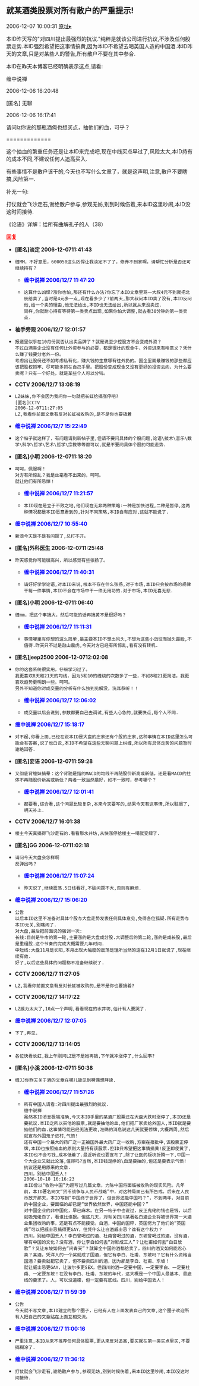 ## 就某酒类股票对所有散户的严重提示!
2006-12-07 10:00:31
[原址▸](http://www.fxgan.com/chan_time/2006_07_12/416.htm)



 本ID昨天写的"对四川提出最强烈的抗议."纯粹是就该公司进行抗议,不涉及任何股票走势.本ID强烈希望把这事情搞黄,因为本ID不希望去喝英国人造的中国酒.本ID昨天的文章,只是对某些人的警告,所有散户不要在其中参合.


 


 本ID在昨天本博客已经明确表示这点,请看:


 


 缠中说禅


 
  2006-12-06 16:20:48
 
  [匿名] 无聊


 
  2006-12-06 16:17:41
 
  请问lz你说的那瓶酒俺也想买点，抽他们的血，可乎？


 =============


 这个抽血的繁重任务还是让本ID来完成吧,现在中线买点早过了,风险太大,本ID持有的成本不同,不建议任何人追高买入.
 
  
 
 有些事情不是散户该干的,今天也不写什么文章了，就是这声明,注意,散户不要瞎搞,风险第一. 

 


 补充一句:


 


 打仗就会飞沙走石,谢绝散户参与,参观无妨,别到时候伤着,来本ID这里吵闹,本ID没这时间接待.


 


 《论语》详解：给所有曲解孔子的人（38）





<font color='red'>**回复**</font>


- **[匿名]淡定 2006-12-0711:41:43**
- ```
  缠MM，不好意思，600050这么凶悍让我淡定不了了，修养不到家啊。请帮忙分析是否还可继续持有？
  ```
   - **<font color='blue'>缠中说禅 2006/12/7 11:47:20</font>**
   - ```
     这算什么凶悍?涨你也怕,那还有什么办法?你忘了本ID文章里骂一大叔4元不到就把北辰给卖了,当时是4元多一点,现在看多少了?前两天,那大叔问本ID卖了没有,本ID反问他,给一个卖的理由,他无法给出,本ID也无法给出,所以就从来没卖过.
     同样,你就耐心持有等待第一类卖点出现,如果你怕大调整,就去看30分钟的第一类卖点.
     ```
- **袖手旁观 2006/12/7 12:01:57**
- ```
  报道里似乎在10月份就否认出卖品牌了？就是说至少控股方不会变成外资？
  不过白酒类企业没有任何让外资参与的必要，都是很壮的现金牛，外资进来有啥意义？凭什么赚了钱要分老外一份。
  考虑出让股份还不如考虑私有化，赚大钱的生意哪有往外扔的。国企里面最赚钱的那些都应该把股权抓牢、尽可能多抓在自己手里。把股份变成现金又没有更好的投资去向，为什么要卖呢？只有一个好处，就是某些个人可以分钱。
  ```
- **CCTV 2006/12/7 13:08:19**
- ```
  LZ妹妹,你不会因为我问你一句就把长虹给搞涨停吧?
  [匿名]CCTV
  2006-12-0711:27:05
  LZ,我看你前面文章有反对长虹被收购的,是不是你也要搞着
  ```
- **<font color='blue'>缠中说禅 2006/12/7 15:22:49</font>**
- ```
  这个帖子就这样了，有问题请到新帖子里,但请不要问具体的个股问题,论语\技术\音乐\数学\科学\哲学\艺术\哲学\宗教等等都可以,就是不要问具体个股的可能走势.
  ```
- **[匿名]小明 2006-12-0711:18:20**
- ```
  呵呵，佩服啊！
  对方有所惊乱？我是丝毫看不出来的，呵呵。
  就让他们有所忌惮！
  ```
   - **<font color='blue'>缠中说禅 2006/12/7 11:21:57</font>**
   - ```
     本ID现在是立于不败之地,他们现在无非两种策略:一种是加快进程,二种是暂停,这两种情况都是本ID愿意看到的,针对不同策略,本ID自有应对,这就不能说了.
     ```
- **<font color='blue'>缠中说禅 2006/12/7 10:55:40</font>**
- ```
  新浪今天是不是有问题了,总打不开。
  ```
- **[匿名]外科医生 2006-12-0711:25:48**
- ```
  昨天感觉你可能很高兴，所以感觉有些张扬了。
  ```
   - **<font color='blue'>缠中说禅 2006/12/7 11:40:31</font>**
   - ```
     请好好学学论语,对本ID来说,根本不存在什么张扬,对于市场,本ID只会按市场的规律干每一件事情,本ID不会在市场中干一件无用功的.对于市场,本ID无喜无悲.
     ```
- **[匿名]小明 2006-12-0711:06:40**
- ```
  缠mm，把这个事搞大，然后可能的话再搞黄不是很好吗？
  ```
   - **<font color='blue'>缠中说禅 2006/12/7 11:11:31</font>**
   - ```
     事情哪里有你想的这么简单,最主要本ID不想出风头,不想为这些小战役而抛头露脸,不值得.昨天只不过是敲山震虎,今天对方已经有所惊乱,看有没有转机.
     ```
- **[匿名]jeep2500 2006-12-0712:02:08**
- ```
  你的这套系统很实用，仔细学习过了。
  我更喜欢8天和21天的均线，因为5和10的缠绕的次数多了一些，不如8和21更简洁。我更喜欢趋势更明朗一些。呵呵。
  另外不知道你对成交量的分析有什么独到见解没，洗耳恭听！！
  ```
   - **<font color='blue'>缠中说禅 2006/12/7 12:06:02</font>**
   - ```
     成交量以后会说到,参数都要自己去调试,有些人心急的,就要快点,每个人不同.
     ```
- **<font color='blue'>缠中说禅 2006/12/7 15:18:17</font>**
- ```
  对不起,你看上面,已经在说本ID是大盘的庄家还有个股的庄家,这种事情在本ID这里怎么可能会有答案,说了也白说,本ID不希望在这些无聊问题上纠缠,所以所有具体走势的问题暂时谢绝回答.
  ```
- **[匿名]妄语 2006-12-0711:59:28**
- ```
  又彻底背缠妹搞晕：这个背驰是指的MACD的均线不再随股价新高或新低，还是看MACD的拄体不再随股价新高或新低？两者一致当然最好，如不一致时，参考哪个？
  ```
   - **<font color='blue'>缠中说禅 2006/12/7 12:01:41</font>**
   - ```
     都要看,综合看,这个问题比较复杂,本来今天要写的,结果今天有这事情,所以耽搁了,明天补上.
     ```
- **CCTV 2006/12/7 16:01:38**
- ```
  楼主今天真搞得飞沙走石的.看看那水井坊,从快涨停给楼主一喝就变绿了.
  ```
- **[匿名]GG 2006-12-0711:02:18**
- ```
  请问今天大盘会怎样啊
  反弹出吗？
  ```
   - **<font color='blue'>缠中说禅 2006/12/7 11:07:24</font>**
   - ```
     昨天说了,继续震荡.5日线看好,不破问题不大,否则有麻烦.
     ```
- **<font color='blue'>缠中说禅 2006/12/7 15:06:20</font>**
- ```
  公告
  以后本ID这里不准备对具体个股与大盘走势发表任何具体意见,免得各位狐疑.所有走势与本ID无关,别瞎闹了.
  对大盘,最后把前面说的强调一次:
  长线:目前是牛市的第一轮,主要涨的是大盘成分股.大调整后的第二轮,涨的是成长股,最后是重组股.这个节奏的完成大概需要几年时间.
  中短线:大盘11月是长阳,本月出现大幅度的震荡是理所当然的这在12月1日就说了,现在继续有效.
  好了,以后这些具体的问题都不准备继续说了.
  ```
- **CCTV 2006/12/7 11:27:05**
- ```
  LZ,我看你前面文章有反对长虹被收购的,是不是你也要搞着?
  ```
- **CCTV 2006/12/7 14:17:22**
- ```
  LZ威力太大了,10点一个声明,看看现在的水井坊,估计有人要哭了.
  ```
- **<font color='blue'>缠中说禅 2006/12/7 12:07:05</font>**
- ```
  下了,再见.
  ```
- **CCTV 2006/12/7 13:14:05**
- ```
  各位快看长虹,我上午刚问LZ是不是她再搞,下午就冲涨停了,什么回事?
  ```
- **[匿名]小溪 2006-12-0711:50:38**
- ```
  缠JJ你昨天关于酒的文章在哪儿能见到啊偶想拜读.
  ```
   - **<font color='blue'>缠中说禅 2006/12/7 11:57:26</font>**
   - ```
     所有中国人请看:对四川提出最强烈的抗议.
     缠中说禅
     虽然本ID消息极端准确,今天本ID手里的某酒厂股票还在大盘大跌时涨停了,本ID还是要抗议.本ID之所以买他的股票,就是要抽他的血,他们把厂家卖给外国人,本ID就是要抽他们的血.这事情可能已经无法更改,准确的消息说这几天就要停牌,大概两周,然后就宣布外国鬼子进村,气愤!
     还有中国一个最大的药厂之一正被国外最大药厂之一收购,方案在报批中,该股票正停牌,本ID也按照抽血的原则大量持有该股票.但ID只希望把这事情搞黄!反正即使黄了,本ID也不会亏钱,成本低着了.最近听说也要宣布了,除了让医药板块折腾一下,中国一个大企业又就此沦落,值得吗?当然,本ID钱是挣的\血是要抽的,但还是要表示气愤!
     抗议还是用原来的文章.
     四川，别给中国丢人！
     2006-10-18 16:16:23
     本ID曾以“收购中国”为题写过几篇文章，力陈中国将面临被收购的现实风险。几年前，本ID著名网文“货币战争与人民币战略”中，对这种局面已有所告戒。后来在人民币放开那天，本ID写到“中国终于世界了，但世界还能中国吗？”，不到两年，对目前的中国企业，要面临的却已是“世界依然世界，中国还能中国？”
     对中国企业的非中国化，早已麻木。在另一帖子中也说过，反正鬼佬的钱也是钱，以后就吸鬼佬血了，看谁比谁狠。但这几天，对有关四川某著名白酒企业将被世界第一大酒业集团收购的事，还是有点不能接受。白酒，中国的国粹，英国佬为了他们的“英国病”可以把威士忌搞得更GAY，但凭什么让白酒威士忌？谁有这个权力？
     四川，别给中国丢人！李白曾喝过的酒、杜甫曾喝过的酒，东坡曾喝过的酒。没有酒，哪有中国的文化？没有酒，你让李白如何去“对影成三人”？让杜甫如何去“白日放歌”？又让东坡如何去“问青天”？就算全中国的酒都给卖了，四川的酒又如何能忍心卖？某酒，凭洋人的一个奖就成了国酒，但它有李白、杜甫、东坡吗？它有什么资格当国酒？要卖就把它卖了，但不要卖四川的酒，因为那是李白、杜甫、东坡！
     就让威士忌更GAY，让波尔多更SEX，但四川的酒一定要中国，一定要李白、一定要杜甫、一定要东坡！在没有李白、杜甫、东坡的年代，这大概是一个中国人最基本、最底线的要求了。人，可以没道德，但一定要有底线。四川，别给中国丢人！
     ```
- **<font color='blue'>缠中说禅 2006/12/7 11:59:39</font>**
- ```
  公告
  今天就不写文章,本ID建立的那个圈子，已经有人在上面发表自己的文章,这个圈子欢迎所有人把自己的文章贴在上面互相交流。
  ```
- **<font color='blue'>缠中说禅 2006/12/7 11:00:16</font>**
- ```
  严重注意,本ID从来不推荐任何具体股票,更从来反对追高,要买就在第一类买点里买,不要搞糊涂了.
  ```
- **<font color='blue'>缠中说禅 2006/12/7 11:36:12</font>**
- ```
  打仗就会飞沙走石,谢绝散户参与,参观无妨,别到时候伤着,来本ID这里吵闹,本ID没这时间接待.
  ```

